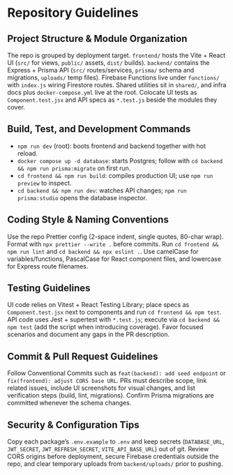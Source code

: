 # Repository Guidelines

## Project Structure & Module Organization
The repo is grouped by deployment target. `frontend/` hosts the Vite + React UI (`src/` for views, `public/` assets, `dist/` builds). `backend/` contains the Express + Prisma API (`src/` routes/services, `prisma/` schema and migrations, `uploads/` temp files). Firebase Functions live under `functions/` with `index.js` wiring Firestore routes. Shared utilities sit in `shared/`, and infra docs plus `docker-compose.yml` live at the root. Colocate UI tests as `Component.test.jsx` and API specs as `*.test.js` beside the modules they cover.

## Build, Test, and Development Commands
- `npm run dev` (root): boots frontend and backend together with hot reload.
- `docker compose up -d database`: starts Postgres; follow with `cd backend && npm run prisma:migrate` on first run.
- `cd frontend && npm run build`: compiles production UI; use `npm run preview` to inspect.
- `cd backend && npm run dev`: watches API changes; `npm run prisma:studio` opens the database inspector.

## Coding Style & Naming Conventions
Use the repo Prettier config (2-space indent, single quotes, 80-char wrap). Format with `npx prettier --write .` before commits. Run `cd frontend && npm run lint` and `cd backend && npx eslint .`. Use camelCase for variables/functions, PascalCase for React component files, and lowercase for Express route filenames.

## Testing Guidelines
UI code relies on Vitest + React Testing Library; place specs as `Component.test.jsx` next to components and run `cd frontend && npm test`. API code uses Jest + supertest with `*.test.js`; execute via `cd backend && npm test` (add the script when introducing coverage). Favor focused scenarios and document any gaps in the PR description.

## Commit & Pull Request Guidelines
Follow Conventional Commits such as `feat(backend): add seed endpoint` or `fix(frontend): adjust CORS base URL`. PRs must describe scope, link related issues, include UI screenshots for visual changes, and list verification steps (build, lint, migrations). Confirm Prisma migrations are committed whenever the schema changes.

## Security & Configuration Tips
Copy each package’s `.env.example` to `.env` and keep secrets (`DATABASE_URL`, `JWT_SECRET`, `JWT_REFRESH_SECRET`, `VITE_API_BASE_URL`) out of git. Review CORS origins before deployment, secure Firebase credentials outside the repo, and clear temporary uploads from `backend/uploads/` prior to pushing.
